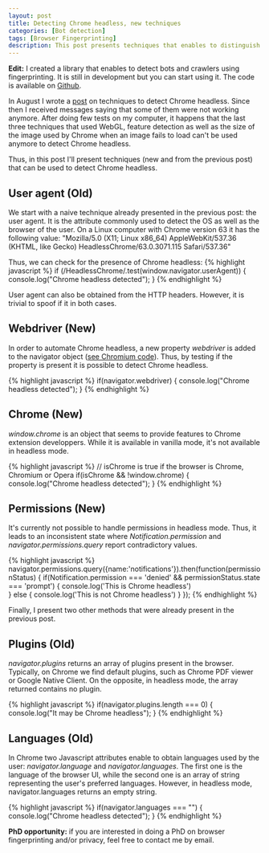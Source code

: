 ```yaml
---
layout: post
title: Detecting Chrome headless, new techniques
categories: [Bot detection]
tags: [Browser Fingerprinting]
description: This post presents techniques that enables to distinguish a vanilla Chrome browser from a Chrome browser running in headless mode. It updates information presented in the post of August.
---
```


**Edit:** I created a library that enables to detect bots and crawlers using fingerprinting.
It is still in development but you can start using it.
The code is available on <a href="https://github.com/antoinevastel/fpscanner">Github</a>.


In August I wrote a <a href="{% post_url 2017-08-05-detect-chrome-headless %}"> post</a> on techniques to detect Chrome headless.
Since then I received messages saying that some of them were not working anymore.
After doing few tests on my computer, it happens that the last three techniques that used WebGL, feature detection as well 
as the size of the image used by Chrome when an image fails to load can't be used anymore to detect Chrome headless.

Thus, in this post I'll present techniques (new and from the previous post) that can be used to detect Chrome headless.

## User agent (Old)
We start with a naive technique already presented in the previous post: the user agent.
It is the attribute commonly used to detect the OS as well as the browser of the user.
On a Linux computer with Chrome version 63 it has the following value: "Mozilla/5.0 (X11; Linux x86_64) AppleWebKit/537.36 (KHTML, like Gecko) HeadlessChrome/63.0.3071.115 Safari/537.36"

Thus, we can check for the presence of Chrome headless: 
{% highlight javascript %}
if (/HeadlessChrome/.test(window.navigator.userAgent)) {
    console.log("Chrome headless detected");
}
{% endhighlight %}

User agent can also be obtained from the HTTP headers.
However, it is trivial to spoof if it in both cases.

## Webdriver (New)

In order to automate Chrome headless, a new property *webdriver* is added to the navigator object ([see Chromium code](https://cs.chromium.org/chromium/src/out/Debug/gen/blink/bindings/core/v8/V8Navigator.cpp?rcl=0d3c47615a4f512b82fa0f8da682fb13332b8d32&l=405)).
Thus, by testing if the property is present it is possible to detect Chrome headless.

{% highlight javascript %}
if(navigator.webdriver) {
    console.log("Chrome headless detected");
}
{% endhighlight %}

## Chrome (New)

*window.chrome* is an object that seems to provide features to Chrome extension developpers.
While it is available in vanilla mode, it's not available in headless mode.

{% highlight javascript %}
// isChrome is true if the browser is Chrome, Chromium or Opera
if(isChrome && !window.chrome) {
    console.log("Chrome headless detected");
}
{% endhighlight %}

## Permissions (New)

It's currently not possible to handle permissions in headless mode.
Thus, it leads to an inconsistent state where *Notification.permission* and *navigator.permissions.query* report
contradictory values.

{% highlight javascript %}
navigator.permissions.query({name:'notifications'}).then(function(permissionStatus) {
    if(Notification.permission === 'denied' && permissionStatus.state === 'prompt') {
        console.log('This is Chrome headless')	
    } else {
        console.log('This is not Chrome headless')
    }
});
{% endhighlight %}

Finally, I present two other methods that were already present in the previous post.

## Plugins (Old)
*navigator.plugins* returns an array of plugins present in the browser.
Typically, on Chrome we find default plugins, such as Chrome PDF viewer or Google Native Client.
On the opposite, in headless mode, the array returned contains no plugin.

{% highlight javascript %}
if(navigator.plugins.length === 0) {
    console.log("It may be Chrome headless");
}
{% endhighlight %}

## Languages (Old)
In Chrome two Javascript attributes enable to obtain languages used by the user: *navigator.language* and *navigator.languages*.
The first one is the language of the browser UI, while the second one is an array of string
representing the user's preferred languages.
However, in headless mode, navigator.languages returns an empty string.

{% highlight javascript %}
if(navigator.languages === "") {
    console.log("Chrome headless detected");
}
{% endhighlight %}

**PhD opportunity:** if you are interested in doing a PhD on browser fingerprinting and/or privacy, feel free to contact me by email.